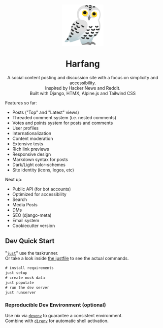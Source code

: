<div align="center">

![Snowy owl emoji](static/images/harfang_emoji-sm.png)

# Harfang

A social content posting and discussion site with a focus on simplicity and accessibility.\
Inspired by Hacker News and Reddit.\
Built with Django, HTMX, Alpine.js and Tailwind CSS

</div>

Features so far:

- Posts ("Top" and "Latest" views)
- Threaded comment system (i.e. nested comments)
- Votes and points system for posts and comments
- User profiles
- Internationalization
- Content moderation
- Extensive tests
- Rich link previews
- Responsive design
- Markdown syntax for posts
- Dark/Light color-schemes
- Site identity (icons, logos, etc)

Next up:

- Public API (for bot accounts)
- Optimized for accessibility
- Search
- Media Posts
- DMs
- SEO (django-meta)
- Email system
- Cookiecutter version

## Dev Quick Start

"[`just`](https://github.com/casey/just)" use the taskrunner.\
Or take a look inside [the justfile](justfile) to see the actual commands.

```shell
# install requirements
just setup
# create mock data
just populate
# run the dev server
just runserver
```

### Reproducible Dev Environment (optional)

Use nix via [`devenv`](https://devenv.sh/getting-started/) to guarantee a
consistent environment.\
Combine with [`direnv`](https://devenv.sh/automatic-shell-activation/) for
automatic shell activation.

